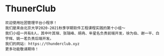# ThunerClub
    欢迎使用社团管理平台小程序！
    我们是来自北京大学2020-2021秋季学期软件工程课程实践的第十小组～
    我们小组一共有8人，其中叶其琛、张瑞峰、胡冉、牟星名负责前端开发，徐为伯、谢一平、白宇辉、姚一茗负责后端开发。
    我们的网站: https://thunderclub.xyz
    更多功能敬请期待！

